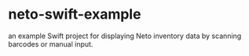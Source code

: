 # neto-swift-example
an example Swift project for displaying Neto inventory data by scanning barcodes or manual input.
